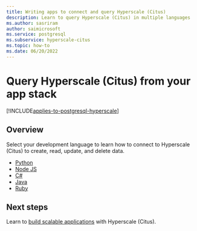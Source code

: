 ```yaml
---
title: Writing apps to connect and query Hyperscale (Citus)
description: Learn to query Hyperscale (Citus) in multiple languages
ms.author: sasriram
author: saimicrosoft
ms.service: postgresql
ms.subservice: hyperscale-citus
ms.topic: how-to
ms.date: 06/20/2022
---
```


# Query Hyperscale (Citus) from your app stack

[!INCLUDE[applies-to-postgresql-hyperscale](../includes/applies-to-postgresql-hyperscale.md)]

## Overview

Select your development language to learn how to connect to Hyperscale (Citus)
to create, read, update, and delete data.

* [Python](howto-app-stacks-python.md)
* [Node JS](howto-app-stacks-nodejs.md)
* [C#](howto-app-stacks-Csharp.md)
* [Java](howto-app-stacks-java.md)
* [Ruby](howto-app-stacks-ruby.md)

## Next steps

Learn to [build scalable applications](howto-build-scalable-apps-overview.md)
with Hyperscale (Citus).
